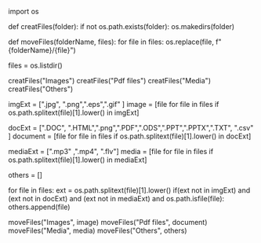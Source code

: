 import os

def creatFiles(folder):
    if not os.path.exists(folder):
        os.makedirs(folder)

def moveFiles(folderName, files):
    for file in files:
        os.replace(file, f"{folderName}/{file}")


files = os.listdir()

creatFiles("Images")
creatFiles("Pdf files")
creatFiles("Media")
creatFiles("Others")

imgExt = [".jpg", ".png",".eps",".gif" ]
image = [file for file in files if os.path.splitext(file)[1].lower() in imgExt]

docExt = [".DOC", ".HTML",".png",".PDF",".ODS",".PPT",".PPTX",".TXT", ".csv" ]
document = [file for file in files if os.path.splitext(file)[1].lower() in docExt]

mediaExt = [".mp3" ,".mp4", ".flv"]
media = [file for file in files if os.path.splitext(file)[1].lower() in mediaExt]

others = []

for file in files:
    ext = os.path.splitext(file)[1].lower()
    if(ext not in imgExt) and (ext not in docExt) and (ext not in mediaExt) and os.path.isfile(file):
        others.append(file)


moveFiles("Images", image)
moveFiles("Pdf files", document)
moveFiles("Media", media)
moveFiles("Others", others)
